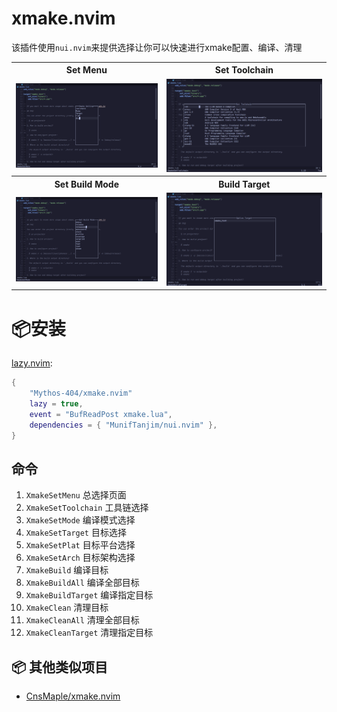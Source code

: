 # xmake.nvim

该插件使用`nui.nvim`来提供选择让你可以快速进行xmake配置、编译、清理

<table>
  <tr>
    <th>Set Menu</th>
    <th>Set Toolchain</th>
  </tr>
  <tr>
    <td>
      <img src="./assets/XmakeSetMenu.png" />
    </td>
    <td>
      <img src="./assets/XmakeSetToolchain.png" />
    </td>
  </tr>
  <tr>
    <th>Set Build Mode</th>
    <th>Build Target</th>
  </tr>
  <tr>
    <td>
      <img src="./assets/XmakeSetMode.png" />
    </td>
    <td>
      <img src="./assets/XmakeBuildTarget.png" />
    </td>
  </tr>
</table>

# 📦安装

[lazy.nvim](https://github.com/folke/lazy.nvim):


```lua
{
    "Mythos-404/xmake.nvim"
    lazy = true,
    event = "BufReadPost xmake.lua",
    dependencies = { "MunifTanjim/nui.nvim" },
}
```

## 命令

1. `XmakeSetMenu` 总选择页面
2. `XmakeSetToolchain` 工具链选择
3. `XmakeSetMode` 编译模式选择
4. `XmakeSetTarget` 目标选择
5. `XmakeSetPlat` 目标平台选择
6. `XmakeSetArch` 目标架构选择
7. `XmakeBuild` 编译目标
8. `XmakeBuildAll` 编译全部目标
9. `XmakeBuildTarget` 编译指定目标
10. `XmakeClean` 清理目标
11. `XmakeCleanAll` 清理全部目标
12. `XmakeCleanTarget` 清理指定目标


## 📦 其他类似项目

- [CnsMaple/xmake.nvim](https://github.com/CnsMaple/xmake.nvimjk)
